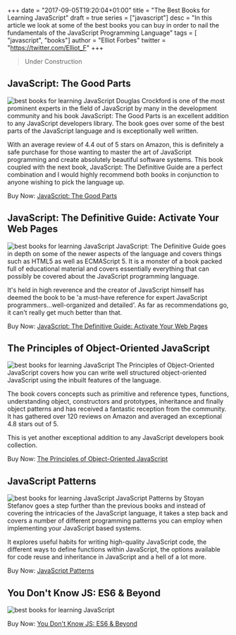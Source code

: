 +++
date = "2017-09-05T19:20:04+01:00"
title = "The Best Books for Learning JavaScript"
draft = true
series = ["javascript"]
desc = "In this article we look at some of the best books you can buy in order to nail the fundamentals of the JavaScript Programming Language"
tags = [ "javascript", "books"]
author = "Elliot Forbes"
twitter = "https://twitter.com/Elliot_F"
+++

> Under Construction

## JavaScript: The Good Parts

<p><img src="https://s3-eu-west-1.amazonaws.com/tutorialedge.net/books/javascript-good-parts.jpg" alt="best books for learning JavaScript" class="book-img"/> Douglas Crockford is one of the most prominent experts in the field of JavaScript by many in the development community and his book JavaScript: The Good Parts is an excellent addition to any JavaScript developers library. The book goes over some of the best parts of the JavaScript language and is exceptionally well written. </p>

With an average review of 4.4 out of 5 stars on Amazon, this is definitely a safe purchase for those wanting to master the art of JavaScript programming and create absolutely beautiful software systems. This book coupled with the next book, JavaScript: The Definitive Guide are a perfect combination and I would highly recommend both books in conjunction to anyone wishing to pick the language up.


<div class="amazon-link">Buy Now: <a href="http://amzn.to/2vIRMVV">JavaScript: The Good Parts</a></div>

## JavaScript: The Definitive Guide: Activate Your Web Pages

<p><img src="https://s3-eu-west-1.amazonaws.com/tutorialedge.net/books/javascript-definitive-guide.jpg" alt="best books for learning JavaScript" class="book-img"/> JavaScript: The Definitive Guide goes in depth on some of the newer aspects of the language and covers things such as HTML5 as well as ECMAScript 5. It is a monster of a book packed full of educational material and covers essentially everything that can possibly be covered about the JavaScript programming language. </p>

It's held in high reverence and the creator of JavaScript himself has deemed the book to be 'a must-have reference for expert JavaScript programmers...well-organized and detailed'. As far as recommendations go, it can't really get much better than that.

<div class="amazon-link">Buy Now: <a href="http://amzn.to/2w40sBc">JavaScript: The Definitive Guide: Activate Your Web Pages</a></div>

## The Principles of Object-Oriented JavaScript

<p><img src="https://s3-eu-west-1.amazonaws.com/tutorialedge.net/books/object-oriented-javascript.jpg" alt="best books for learning JavaScript" class="book-img"/> The Principles of Object-Oriented JavaScript covers how you can write well structured object-oriented JavaScript using the inbuilt features of the language. </p>

The book covers concepts such as primitive and reference types, functions, understanding object, constructors and prototypes, inheritance and finally object patterns and has received a fantastic reception from the community. It has gathered over 120 reviews on Amazon and averaged an exceptional 4.8 stars out of 5. 

This is yet another exceptional addition to any JavaScript developers book collection.

<div class="amazon-link">Buy Now: <a href="http://amzn.to/2eHIEcH">The Principles of Object-Oriented JavaScript</a></div>

## JavaScript Patterns

<p><img src="https://s3-eu-west-1.amazonaws.com/tutorialedge.net/books/javascript-patterns.jpg" alt="best books for learning JavaScript" class="book-img"/> JavaScript Patterns by Stoyan Stefanov goes a step further than the previous books and instead of covering the intricacies of the JavaScript language, it takes a step back and covers a number of different programming patterns you can employ when implementing your JavaScript based systems. </p>

It explores useful habits for writing high-quality JavaScript code, the different ways to define functions within JavaScript, the options available for code reuse and inheritance in JavaScript and a hell of a lot more.

<div class="amazon-link">Buy Now: <a href="http://amzn.to/2wNapoU">JavaScript Patterns</a></div>

## You Don't Know JS: ES6 & Beyond

<p><img src="https://s3-eu-west-1.amazonaws.com/tutorialedge.net/books/you-dont-know-js.jpg" alt="best books for learning JavaScript" class="book-img"/></p>

<div class="amazon-link">Buy Now: <a href="http://amzn.to/2w3o09n">You Don't Know JS: ES6 &amp; Beyond</a></div>
